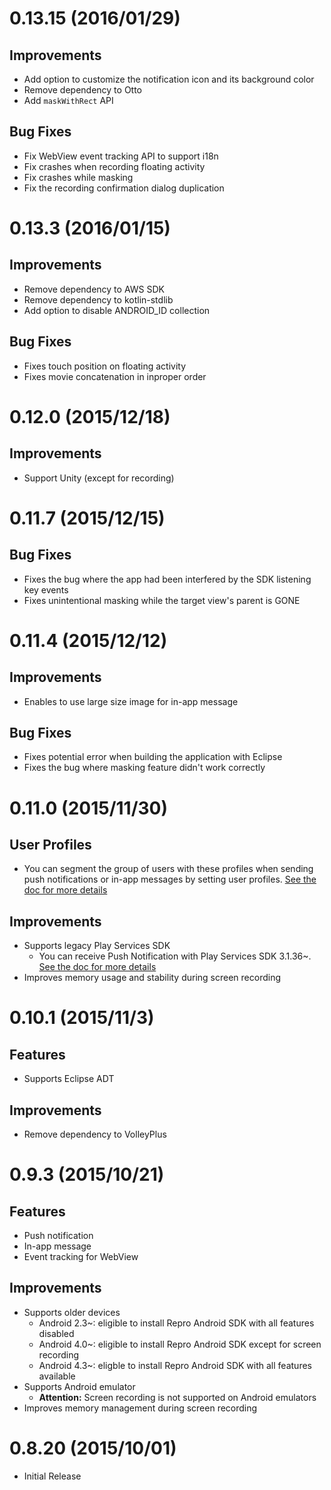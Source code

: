 # 0.13.15 (2016/01/29)

## Improvements

- Add option to customize the notification icon and its background color
- Remove dependency to Otto
- Add `maskWithRect` API

## Bug Fixes

- Fix WebView event tracking API to support i18n
- Fix crashes when recording floating activity
- Fix crashes while masking
- Fix the recording confirmation dialog duplication

# 0.13.3 (2016/01/15)

## Improvements

- Remove dependency to AWS SDK
- Remove dependency to kotlin-stdlib
- Add option to disable ANDROID_ID collection

## Bug Fixes

- Fixes touch position on floating activity
- Fixes movie concatenation in inproper order

# 0.12.0 (2015/12/18)

## Improvements

- Support Unity (except for recording)

# 0.11.7 (2015/12/15)

## Bug Fixes

- Fixes the bug where the app had been interfered by the SDK listening key events
- Fixes unintentional masking while the target view's parent is GONE

# 0.11.4 (2015/12/12)

## Improvements

- Enables to use large size image for in-app message

## Bug Fixes

- Fixes potential error when building the application with Eclipse
- Fixes the bug where masking feature didn't work correctly

# 0.11.0 (2015/11/30)

## User Profiles

- You can segment the group of users with these profiles when sending push notifications or in-app messages by setting user profiles. [See the doc for more details](http://docs.repro.io/en/api/user-profile.html)

## Improvements

- Supports legacy Play Services SDK
	- You can receive Push Notification with Play Services SDK 3.1.36~. [See the doc for more details](http://docs.repro.io/en/manual/push-notification-android.html)
- Improves memory usage and stability during screen recording

# 0.10.1 (2015/11/3)

## Features

- Supports Eclipse ADT

## Improvements

- Remove dependency to VolleyPlus

# 0.9.3 (2015/10/21)

## Features

- Push notification
- In-app message
- Event tracking for WebView

## Improvements

- Supports older devices
  - Android 2.3~: eligible to install Repro Android SDK with all features disabled
  - Android 4.0~: eligible to install Repro Android SDK except for screen recording
  - Android 4.3~: eligble to install Repro Android SDK with all features available
- Supports Android emulator
  - **Attention:** Screen recording is not supported on Android emulators
- Improves memory management during screen recording

# 0.8.20 (2015/10/01)

- Initial Release
